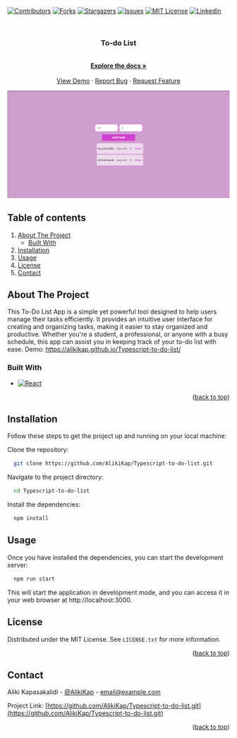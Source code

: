 [![Contributors][contributors-shield]][contributors-url]
[![Forks][forks-shield]][forks-url]
[![Stargazers][stars-shield]][stars-url]
[![Issues][issues-shield]][issues-url]
[![MIT License][license-shield]][license-url]
[![LinkedIn][linkedin-shield]][linkedin-url]

<br />
<div align="center">
  <h3 align="center">To-do List</h3>

  <p align="center">
    <br />
    <a href="https://github.com/AlikiKap/Typescript-to-do-list.git"><strong>Explore the docs »</strong></a>
    <br />
    <br />
    <a href="https://alikikap.github.io/Typescript-to-do-list/">View Demo</a>
    ·
    <a href="https://github.com/AlikiKap/Typescript-to-do-list/issues">Report Bug</a>
    ·
    <a href="https://github.com/AlikiKap/Typescript-to-do-list/issues">Request Feature</a>
  </p>
</div>

![Alt text](image.png)

## Table of contents
1. [About The Project](#about-the-project)
    * [Built With](#built-with)
2. [Installation](#installation)
3. [Usage](#usage)
4. [License](#license)
5. [Contact](#contact)
## About The Project

This To-Do List App is a simple yet powerful tool designed to help users manage their tasks efficiently. It provides an intuitive user interface for creating and organizing tasks, making it easier to stay organized and productive. Whether you're a student, a professional, or anyone with a busy schedule, this app can assist you in keeping track of your to-do list with ease.
Demo: https://alikikap.github.io/Typescript-to-do-list/
### Built With
* [![React][React.js]][React-url]
<p align="right">(<a href="#readme-top">back to top</a>)</p>

## Installation

Follow these steps to get the project up and running on your local machine:

Clone the repository:

```bash
  git clone https://github.com/AlikiKap/Typescript-to-do-list.git
```
Navigate to the project directory:
```bash
  cd Typescript-to-do-list
```
Install the dependencies:
```bash
  npm install
```
## Usage

Once you have installed the dependencies, you can start the development server:

```bash
  npm run start
```
This will start the application in development mode, and you can access it in your web browser at http://localhost:3000.
<br/>
<!-- LICENSE -->
## License

Distributed under the MIT License. See `LICENSE.txt` for more information.

<p align="right">(<a href="#readme-top">back to top</a>)</p>



## Contact

Aliki Kapasakalidi - [@AlikiKap](https://www.linkedin.com/in/aliki-kapasakalidi-921891203/) - email@example.com

Project Link: [https://github.com/AlikiKap/Typescript-to-do-list.git](https://github.com/AlikiKap/Typescript-to-do-list.git)

<p align="right">(<a href="#readme-top">back to top</a>)</p>


[contributors-shield]: https://img.shields.io/github/contributors/AlikiKap/Typescript-to-do-list.svg?style=for-the-badge
[contributors-url]: https://github.com/AlikiKap/Typescript-to-do-list/graphs/contributors
[forks-shield]: https://img.shields.io/github/forks/AlikiKap/Typescript-to-do-list.svg?style=for-the-badge
[forks-url]: https://github.com/AlikiKap/Typescript-to-do-list/network/members
[stars-shield]: https://img.shields.io/github/stars/AlikiKap/Typescript-to-do-list.svg?style=for-the-badge
[stars-url]: https://github.com/AlikiKap/Typescript-to-do-list/stargazers
[issues-shield]: https://img.shields.io/github/issues/AlikiKap/Typescript-to-do-list.svg?style=for-the-badge
[issues-url]: https://github.com/AlikiKap/Typescript-to-do-list/issues
[license-shield]: https://img.shields.io/github/license/othneildrew/Best-README-Template.svg?style=for-the-badge
[license-url]: https://github.com/AlikiKap/Typescript-to-do-list/blob/main/LICENSE
[linkedin-shield]: https://img.shields.io/badge/-LinkedIn-black.svg?style=for-the-badge&logo=linkedin&colorB=555
[linkedin-url]: https://www.linkedin.com/in/aliki-kapasakalidi-921891203/
[product-screenshot]: images/screenshot.png
[React.js]: https://img.shields.io/badge/React-20232A?style=for-the-badge&logo=react&logoColor=61DAFB
[React-url]: https://reactjs.org/


